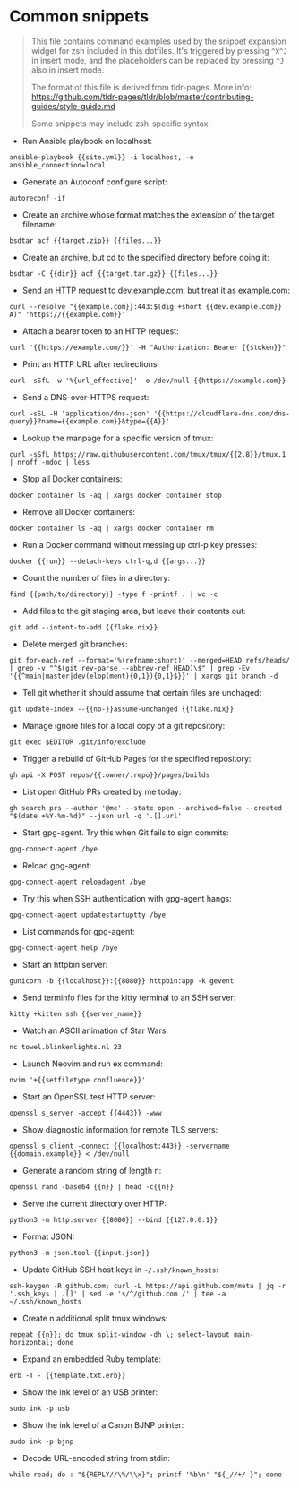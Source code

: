 # Common snippets

> This file contains command examples used by the snippet expansion widget for
> zsh included in this dotfiles. It's triggered by pressing `^X^J` in insert
> mode, and the placeholders can be replaced by pressing `^J` also in insert
> mode.
>
> The format of this file is derived from tldr-pages. More info:
> <https://github.com/tldr-pages/tldr/blob/master/contributing-guides/style-guide.md>
>
> Some snippets may include zsh-specific syntax.

- Run Ansible playbook on localhost:

`ansible-playbook {{site.yml}} -i localhost, -e ansible_connection=local`

- Generate an Autoconf configure script:

`autoreconf -if`

- Create an archive whose format matches the extension of the target filename:

`bsdtar acf {{target.zip}} {{files...}}`

- Create an archive, but cd to the specified directory before doing it:

`bsdtar -C {{dir}} acf {{target.tar.gz}} {{files...}}`

- Send an HTTP request to dev.example.com, but treat it as example.com:

`curl --resolve "{{example.com}}:443:$(dig +short {{dev.example.com}} A)" 'https://{{example.com}}'`

- Attach a bearer token to an HTTP request:

`curl '{{https://example.com/}}' -H "Authorization: Bearer {{$token}}"`

- Print an HTTP URL after redirections:

`curl -sSfL -w '%{url_effective}' -o /dev/null {{https://example.com}}`

- Send a DNS-over-HTTPS request:

`curl -sSL -H 'application/dns-json' '{{https://cloudflare-dns.com/dns-query}}?name={{example.com}}&type={{A}}'`

- Lookup the manpage for a specific version of tmux:

`curl -sSfL https://raw.githubusercontent.com/tmux/tmux/{{2.8}}/tmux.1 | nroff -mdoc | less`

- Stop all Docker containers:

`docker container ls -aq | xargs docker container stop`

- Remove all Docker containers:

`docker container ls -aq | xargs docker container rm`

- Run a Docker command without messing up ctrl-p key presses:

`docker {{run}} --detach-keys ctrl-q,d {{args...}}`

- Count the number of files in a directory:

`find {{path/to/directory}} -type f -printf . | wc -c`

- Add files to the git staging area, but leave their contents out:

`git add --intent-to-add {{flake.nix}}`

- Delete merged git branches:

`git for-each-ref --format='%(refname:short)' --merged=HEAD refs/heads/ | grep -v "^$(git rev-parse --abbrev-ref HEAD)\$" | grep -Ev '{{^main|master|dev(elop(ment){0,1}){0,1}$}}' | xargs git branch -d`

- Tell git whether it should assume that certain files are unchaged:

`git update-index --{{no-}}assume-unchanged {{flake.nix}}`

- Manage ignore files for a local copy of a git repository:

`git exec $EDITOR .git/info/exclude`

- Trigger a rebuild of GitHub Pages for the specified repository:

`gh api -X POST repos/{{:owner/:repo}}/pages/builds`

- List open GitHub PRs created by me today:

`gh search prs --author '@me' --state open --archived=false --created "$(date +%Y-%m-%d)" --json url -q '.[].url'`

- Start gpg-agent. Try this when Git fails to sign commits:

`gpg-connect-agent /bye`

- Reload gpg-agent:

`gpg-connect-agent reloadagent /bye`

- Try this when SSH authentication with gpg-agent hangs:

`gpg-connect-agent updatestartuptty /bye`

- List commands for gpg-agent:

`gpg-connect-agent help /bye`

- Start an httpbin server:

`gunicorn -b {{localhost}}:{{8080}} httpbin:app -k gevent`

- Send terminfo files for the kitty terminal to an SSH server:

`kitty +kitten ssh {{server_name}}`

- Watch an ASCII animation of Star Wars:

`nc towel.blinkenlights.nl 23`

- Launch Neovim and run ex command:

`nvim '+{{setfiletype confluence}}'`

- Start an OpenSSL test HTTP server:

`openssl s_server -accept {{4443}} -www`

- Show diagnostic information for remote TLS servers:

`openssl s_client -connect {{localhost:443}} -servername {{domain.example}} < /dev/null`

- Generate a random string of length n:

`openssl rand -base64 {{n}} | head -c{{n}}`

- Serve the current directory over HTTP:

`python3 -m http.server {{8000}} --bind {{127.0.0.1}}`

- Format JSON:

`python3 -m json.tool {{input.json}}`

- Update GitHub SSH host keys in `~/.ssh/known_hosts`:

`ssh-keygen -R github.com; curl -L https://api.github.com/meta | jq -r '.ssh_keys | .[]' | sed -e 's/^/github.com /' | tee -a ~/.ssh/known_hosts`

- Create n additional split tmux windows:

`repeat {{n}}; do tmux split-window -dh \; select-layout main-horizontal; done`

- Expand an embedded Ruby template:

`erb -T - {{template.txt.erb}}`

- Show the ink level of an USB printer:

`sudo ink -p usb`

- Show the ink level of a Canon BJNP printer:

`sudo ink -p bjnp`

- Decode URL-encoded string from stdin:

`while read; do : "${REPLY//\%/\\x}"; printf '%b\n' "${_//+/ }"; done`
